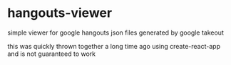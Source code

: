 # hangouts-viewer

simple viewer for google hangouts json files generated by google takeout

this was quickly thrown together a long time ago using create-react-app and
is not guaranteed to work
